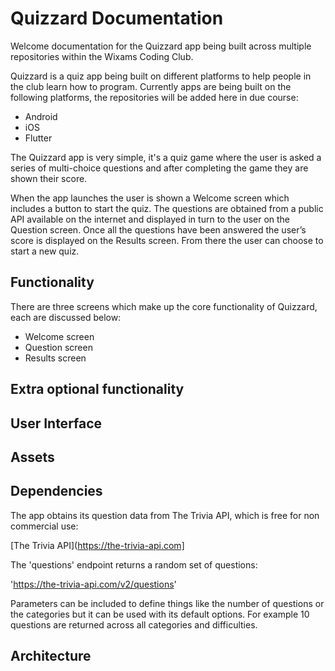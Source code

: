 # Quizzard Documentation

Welcome documentation for the Quizzard app being built across multiple repositories within the Wixams Coding Club.

Quizzard is a quiz app being built on different platforms to help people in the club learn how to program. Currently apps are being built on the following platforms, the repositories will be added here in due course:

* Android
* iOS
* Flutter

The Quizzard app is very simple, it's a quiz game where the user is asked a series of multi-choice questions and after completing the game they are shown their score. 

When the app launches the user is shown a Welcome screen which includes a button to start the quiz. The questions are obtained from a public API available on the internet and displayed in turn to the user on the Question screen. Once all the questions have been answered the user’s score is displayed on the Results screen. From there the user can choose to start a new quiz. 


## Functionality
There are three screens which make up the core functionality of Quizzard, each are discussed below:

* Welcome screen
* Question screen
* Results screen


## Extra optional functionality 


## User Interface


## Assets


## Dependencies
The app obtains its question data from The Trivia API, which is free for non commercial use:

[The Trivia API](https://the-trivia-api.com]

The 'questions' endpoint returns a random set of questions:

'https://the-trivia-api.com/v2/questions'

Parameters can be included to define things like the number of questions or the categories but it can be used with its default options. For example 10 questions are returned across all categories and difficulties.


## Architecture
